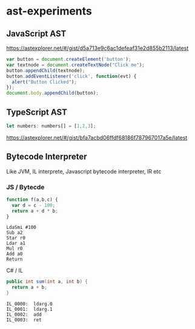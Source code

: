 # ast-experiments

## JavaScript AST

https://astexplorer.net/#/gist/d5a713e9c6ac1defeaf31e2d855b2113/latest

```js
var button = document.createElement('button');
var textnode = document.createTextNode("Click me");
button.appendChild(textnode);
button.addEventListener('click', function(evt) {
  alert("Button Clicked");
});
document.body.appendChild(button);
```


## TypeScript AST
```ts
let numbers: numbers[] = [1,2,3];
```

https://astexplorer.net/#/gist/bfa7acbd06ffdf68186f787967017a5e/latest


## Bytecode Interpreter

Like JVM, IL interprete, Javascript bytecode interpreter, IR etc

### JS / Bytecde
```js
function f(a,b,c) {
  var d = c - 100;
  return a + d * b;
}
```

```jsb
LdaSmi #100
Sub a2
Star r0
Ldar a1
Mul r0
Add a0
Return
```

C# / IL
```cs
public int sum(int a, int b) {
  return a + b;
}
```

```il
IL_0000:  ldarg.0     
IL_0001:  ldarg.1     
IL_0002:  add         
IL_0003:  ret 
```
